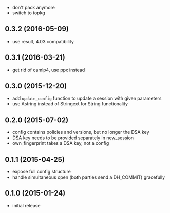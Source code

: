 * don't pack anymore
* switch to topkg

## 0.3.2 (2016-05-09)

* use result, 4.03 compatibility

## 0.3.1 (2016-03-21)

* get rid of camlp4, use ppx instead

## 0.3.0 (2015-12-20)

* add `update_config` function to update a session with given parameters
* use Astring instead of Stringext for String functionality

## 0.2.0 (2015-07-02)

* config contains policies and versions, but no longer the DSA key
* DSA key needs to be provided separately in new_session
* own_fingerprint takes a DSA key, not a config

## 0.1.1 (2015-04-25)

* expose full config structure
* handle simultaneous open (both parties send a DH_COMMIT) gracefully

## 0.1.0 (2015-01-24)

* initial release
